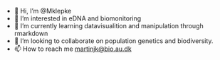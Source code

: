 - 👋 Hi, I’m @Mklepke
- 👀 I’m interested in eDNA and biomonitoring
- 🌱 I’m currently learning datavisualition and manipulation through rmarkdown
- 💞️ I’m looking to collaborate on population genetics and biodiversity.
- 📫 How to reach me martinjk@bio.au.dk

<!---
Mklepke/Mklepke is a ✨ special ✨ repository because its `README.md` (this file) appears on your GitHub profile.
You can click the Preview link to take a look at your changes.
--->
